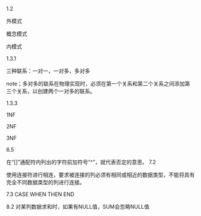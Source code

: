 1.2 

外模式

概念模式

内模式

1.3.1

三种联系：一对一，一对多，多对多

note；多对多的联系在物理实现时，必须在第一个关系和第二个关系之间添加第三个关系，以创建两个一对多的联系。

1.3.3

1NF 

2NF

3NF

6.5 

在“[]”通配符内列出的字符前加符号“^”，就代表否定的意思。
7.2

使用连接符进行相连，要求被连接的列必须有相同或相近的数据类型，不能将具有完全不同数据类型的列进行连接。

7.3
CASE 
     WHEN
THEN
 END

8.2
对某列数据求和时，如果有NULL值，SUM会忽略NULL值